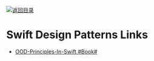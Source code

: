 [![返回目录](https://user-images.githubusercontent.com/5803001/38079637-ff0abcf0-3371-11e8-9b76-ad651620afc7.jpg)](https://github.com/wxyyxc1992/Awesome-Links)

# Swift Design Patterns Links

- [OOD-Principles-In-Swift #Book#](https://github.com/ochococo/OOD-Principles-In-Swift)
